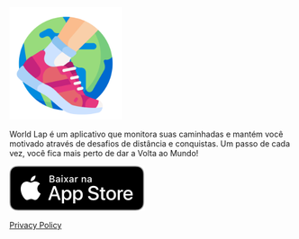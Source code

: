 <img src="./icon.png" width="200em"/>

World Lap é um aplicativo que monitora suas caminhadas e mantém você motivado através de desafios de distância e conquistas. Um passo de cada vez, você fica mais perto de dar a Volta ao Mundo!

[![](/pt-br/download-on-app-store.svg)](https://apps.apple.com/us/app/world-lap/id6743030714)

[Privacy Policy](/pt-br/privacy-policy)
